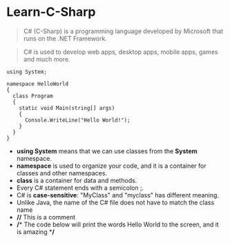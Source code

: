 # Learn-C-Sharp

> C# (C-Sharp) is a programming language developed by Microsoft that runs on the .NET Framework.

> C# is used to develop web apps, desktop apps, mobile apps, games and much more.

```
using System;

namespace HelloWorld
{
  class Program
  {
    static void Main(string[] args)
    {
      Console.WriteLine("Hello World!");    
    }
  }
}
```
- **using System** means that we can use classes from the **System** namespace.
- **namespace** is used to organize your code, and it is a container for classes and other namespaces.
- **class** is a container for data and methods.
- Every C# statement ends with a semicolon ;.
- C# is **case-sensitive**: "MyClass" and "myclass" has different meaning.
- Unlike Java, the name of the C# file does not have to match the class name
- **//** This is a comment
- **/*** The code below will print the words Hello World to the screen, and it is amazing ***/**